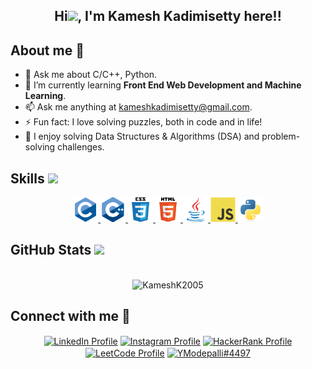 
<h2 align="center"> Hi<img src="https://media.giphy.com/media/hvRJCLFzcasrR4ia7z/giphy.gif" width="30">, I'm Kamesh Kadimisetty here!! <a href="https://github.com/KameshK2005" target="_self"> </a> </h2>

<h2> About me 👤 </h2>
<ul>
  <li>💬 Ask me about C/C++, Python.</li> 
  <li>🌱 I’m currently learning <b>Front End Web Development and Machine Learning</b>.</li>
  <li>📫 Ask me anything at <a href="mailto:kameshkadimisetty@gmail.com">kameshkadimisetty@gmail.com</a>.</li>
  <li>⚡ Fun fact: I love solving puzzles, both in code and in life!</li>
  <li>🧠 I enjoy solving Data Structures & Algorithms (DSA) and problem-solving challenges.</li>
</ul>


<h2> Skills <img src="https://media2.giphy.com/media/QssGEmpkyEOhBCb7e1/giphy.gif?cid=ecf05e47a0n3gi1bfqntqmob8g9aid1oyj2wr3ds3mg700bl&rid=giphy.gif" width ="25"></h2>
<p align="center">  
  <a href="https://www.cprogramming.com/" target="_blank" rel="noreferrer"> <img src="https://raw.githubusercontent.com/devicons/devicon/master/icons/c/c-original.svg" alt="c" width="40" height="40"/> </a> 
  <a href="https://www.w3schools.com/cpp/" target="_blank" rel="noreferrer"> <img src="https://raw.githubusercontent.com/devicons/devicon/master/icons/cplusplus/cplusplus-original.svg" alt="cplusplus" width="40" height="40"/> </a> 
  <a href="https://www.w3schools.com/css/" target="_blank" rel="noreferrer"> <img src="https://raw.githubusercontent.com/devicons/devicon/master/icons/css3/css3-original-wordmark.svg" alt="css3" width="40" height="40"/> </a> 
  <a href="https://www.w3.org/html/" target="_blank" rel="noreferrer"> <img src="https://raw.githubusercontent.com/devicons/devicon/master/icons/html5/html5-original-wordmark.svg" alt="html5" width="40" height="40"/> </a> 
  <a href="https://www.java.com" target="_blank" rel="noreferrer"> <img src="https://raw.githubusercontent.com/devicons/devicon/master/icons/java/java-original.svg" alt="java" width="40" height="40"/> </a> 
  <a href="https://developer.mozilla.org/en-US/docs/Web/JavaScript" target="_blank" rel="noreferrer"> <img src="https://raw.githubusercontent.com/devicons/devicon/master/icons/javascript/javascript-original.svg" alt="javascript" width="40" height="40"/> </a> 
  <a href="https://www.python.org" target="_blank" rel="noreferrer"> <img src="https://raw.githubusercontent.com/devicons/devicon/master/icons/python/python-original.svg" alt="python" width="40" height="40"/> </a> 
  <br>
</p>


<h2> GitHub Stats <img src="https://media.giphy.com/media/iY8CRBdQXODJSCERIr/giphy.gif" width="35"></h2>
<br>
<div align="center">
	  <img src="https://github-readme-streak-stats.herokuapp.com/?user=KameshK2005&theme=algolia" alt="KameshK2005" />
</a>
</div>

<h2> Connect with me 🤝</h2>
<p align="center">
          <a href="https://www.linkedin.com/in/kadimisetty-kumar-venkata-kamesh-b1b841300/" target="blank"><img align="center" src="https://raw.githubusercontent.com/rahuldkjain/github-profile-readme-generator/master/src/images/icons/Social/linked-in-alt.svg" alt="LinkedIn Profile" height="30" width="40" /></a>
          <a href="https://instagram.com/kamesh_kadimisetty" target="blank"><img align="center" src="https://raw.githubusercontent.com/rahuldkjain/github-profile-readme-generator/master/src/images/icons/Social/instagram.svg" alt="Instagram Profile" height="30" width="40" /></a>
          <a href="https://www.hackerrank.com/KameshK2005" target="blank"><img align="center" src="https://raw.githubusercontent.com/rahuldkjain/github-profile-readme-generator/master/src/images/icons/Social/hackerrank.svg" alt="HackerRank Profile" height="30" width="40" /></a>
          <a href="https://www.leetcode.com/KameshK2005" target="blank"><img align="center" src="https://raw.githubusercontent.com/rahuldkjain/github-profile-readme-generator/master/src/images/icons/Social/leet-code.svg" alt="LeetCode Profile" height="30" width="40" /></a>
          <a href="https://discord.gg/kameshkadimisetty_99001" target="blank"><img align="center" src="https://raw.githubusercontent.com/rahuldkjain/github-profile-readme-generator/master/src/images/icons/Social/discord.svg" alt="YModepalli#4497" height="30" width="40" /></a>

<br>
</p>
